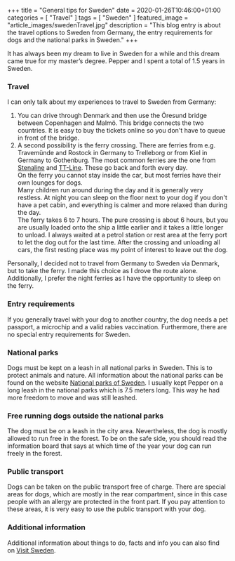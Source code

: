 +++
title =  "General tips for Sweden"
date = 2020-01-26T10:46:00+01:00
categories = [
    "Travel"
]
tags = [
    "Sweden"
]
featured_image = "article_images/swedenTravel.jpg"
description = "This blog entry is about the travel options to Sweden from Germany, the entry requirements for dogs and the national parks in Sweden."
+++

It has always been my dream to live in Sweden for a while and this dream came true for my master’s degree. Pepper and I spent a total of 1.5 years in Sweden.


### Travel
I can only talk about my experiences to travel to Sweden from Germany:
1. You can drive through Denmark and then use the Öresund bridge between Copenhagen and Malmö. This bridge connects the two countries. It is easy to buy the tickets online so you don't have to queue in front of the bridge.
2. A second possibility is the ferry crossing. There are ferries from e.g. Travemünde and Rostock in Germany to Trelleborg or from Kiel in Germany to Gothenburg. The most common ferries are the one from [Stenaline](https://www.stenaline.com/) and [TT-Line](https://www.ttline.com/en/passengers/). These go back and forth every day.  
On the ferry you cannot stay inside the car, but most ferries have their own lounges for dogs.  
Many children run around during the day and it is generally very restless. At night you can sleep on the floor next to your dog if you don't have a pet cabin, and everything is calmer and more relaxed than during the day.  
The ferry takes 6 to 7 hours. The pure crossing is about 6 hours, but you are usually loaded onto the ship a little earlier and it takes a little longer to unload. I always waited at a petrol station or rest area at the ferry port to let the dog out for the last time. After the crossing and unloading all cars, the first resting place was my point of interest to leave out the dog.

Personally, I decided not to travel from Germany to Sweden via Denmark, but to take the ferry. I made this choice as I drove the route alone. Additionally, I prefer the night ferries as I have the opportunity to sleep on the ferry.


### Entry requirements
If you generally travel with your dog to another country, the dog needs a pet passport, a microchip and a valid rabies vaccination. Furthermore, there are no special entry requirements for Sweden.


### National parks
Dogs must be kept on a leash in all national parks in Sweden. This is to protect animals and nature. All information about the national parks can be found on the website [National parks of Sweden](http://www.nationalparksofsweden.se/).
I usually kept Pepper on a long leash in the national parks which is 7.5 meters long. This way he had more freedom to move and was still leashed.


### Free running dogs outside the national parks
The dog must be on a leash in the city area. Nevertheless, the dog is mostly allowed to run free in the forest. To be on the safe side, you should read the information board that says at which time of the year your dog can run freely in the forest.


### Public transport
Dogs can be taken on the public transport free of charge. There are special areas for dogs, which are mostly in the rear compartment, since in this case people with an allergy are protected in the front part. If you pay attention to these areas, it is very easy to use the public transport with your dog.


### Additional information
Additional information about things to do, facts and info you can also find on [Visit Sweden](https://visitsweden.com/).
